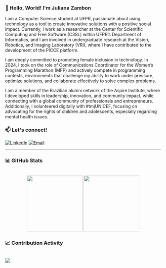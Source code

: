 ### 👋 Hello, World! I'm Juliana Zambon

I am a Computer Science student at UFPR, passionate about using technology as a tool to create innovative solutions with a positive social impact. Currently, I work as a researcher at the Center for Scientific Computing and Free Software (C3SL) within UFPR’s Department of Informatics, and I am involved in undergraduate research at the Vision, Robotics, and Imaging Laboratory (VRI), where I have contributed to the development of the PICCE platform.

I am deeply committed to promoting female inclusion in technology. In 2024, I took on the role of Communications Coordinator for the Women’s Programming Marathon (MFP) and actively compete in programming contests, environments that challenge my ability to work under pressure, optimize solutions, and collaborate effectively to solve complex problems.

I am a member of the Brazilian alumni network of the Aspire Institute, where I developed skills in leadership, innovation, and community impact, while connecting with a global community of professionals and entrepreneurs. Additionally, I volunteered digitally with #tmjUNICEF, focusing on advocating for the rights of children and adolescents, especially regarding mental health issues.


### 📫 Let's connect!
[![LinkedIn](https://img.shields.io/badge/-LinkedIn-0A66C2?style=for-the-badge&logo=linkedin&logoColor=white)](www.linkedin.com/in/juliana-zambon)
[![Email](https://img.shields.io/badge/-Email-D14836?style=for-the-badge&logo=gmail&logoColor=white)](mailto:zambonjuliana@outlook.com.com)

---
### 📊 GitHub Stats
<br>
<div align="center">
    <img height="180rem" src="https://github-readme-stats-sigma-five.vercel.app/api?username=JulianaZambon&theme=tokyonight&show_icons=true&bg_color=0d1117&hide_border=true"  />
    <img height="180rem" src="https://github-readme-stats-sigma-five.vercel.app/api/top-langs/?username=JulianaZambon&theme=tokyonight&layout=compact&bg_color=0d1117&hide_border=true" />
</div>

### 📈 Contribution Activity
<br>
<img src="https://github-readme-activity-graph.vercel.app/graph?username=JulianaZambon&bg_color=000000&color=1a5fb4&line=1c71d8&point=1a5fb4&area=true&hide_border=true"
    (https://github.com/ashutosh00710/github-readme-activity-graph)"/>
<br>
